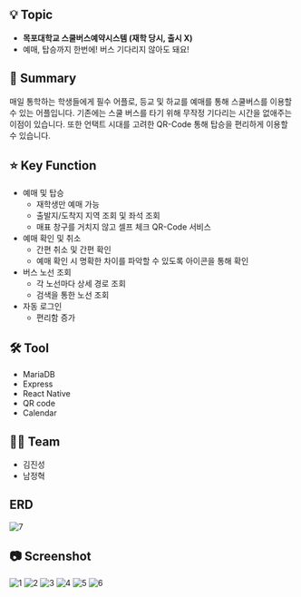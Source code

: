 ## 💡 Topic

- **목포대학교 스쿨버스예약시스템 (재학 당시, 출시 X)**
- 예매, 탑승까지 한번에! 버스 기다리지 않아도 돼요!

## 📝 Summary

매일 통학하는 학생들에게 필수 어플로, 등교 및 하교를 예매를 통해 스쿨버스를 이용할 수 있는 
어플입니다. 기존에는 스쿨 버스를 타기 위해 무작정 기다리는 시간을 없애주는 이점이 있습니다. 
또한 언택트 시대를 고려한 QR-Code 통해 탑승을 편리하게 이용할 수 있습니다.

## ⭐️ Key Function

- 예매 및 탑승
    - 재학생만 예매 가능
    - 출발지/도착지 지역 조회 및 좌석 조회
    - 매표 창구를 거치지 않고 셀프 체크 QR-Code 서비스
- 예매 확인 및 취소
    - 간편 취소 및 간편 확인
    - 예매 확인 시 명확한 차이를 파악할 수 있도록 아이콘을 통해 확인
- 버스 노선 조회
    - 각 노선마다 상세 경로 조회
    - 검색을 통한 노선 조회
- 자동 로그인
    - 편리함 증가

## ****🛠**** Tool

- MariaDB
- Express
- React Native
- QR code
- Calendar

## 💁🏻 Team

- 김진성
- 남정혁

## ERD
![7](bms/image/7.PNG)

## 📷 Screenshot
![1](bms/image/1.PNG)
![2](bms/image/2.PNG)
![3](bms/image/3.PNG)
![4](bms/image/4.PNG)
![5](bms/image/5.PNG)
![6](bms/image/6.PNG)





<!-- ## React JWT Authentication (without Redux) example

In this tutorial, we’re gonna build a React JWT Authentication example with LocalStorage, React Router, Axios and Bootstrap (without Redux). I will show you:

- JWT Authentication Flow for User Signup & User Login
- Project Structure for React JWT Authentication (without Redux) with LocalStorage, React Router & Axios
- Creating React Components with Form Validation
- React Components for accessing protected Resources (Authorization)
- Dynamic Navigation Bar in React App

## User Registration and User Login Flow
For JWT Authentication, we’re gonna call 2 endpoints:

- POST `api/auth/signup` for User Registration
- POST `api/auth/signin` for User Login

The following flow shows you an overview of Requests and Responses that React Client will make or receive. This React Client must add a JWT to HTTP Header before sending request to protected resources.



## Demo Video
This is full React + Node.js Express JWT Authentication & Authorization demo (with form validation, check signup username/email duplicates, test authorization with 3 roles: Admin, Moderator, User):

[![react-express-authentication-jwt-example-feature-image](http://img.youtube.com/vi/tNcWX9qPcCM/0.jpg)](http://www.youtube.com/watch?v=tNcWX9qPcCM "React + Node.js Express JWT Authentication & Authorization demo")

Or React with Spring Boot Server:

[![Spring Boot Reactjs JWT Authentication example](http://img.youtube.com/vi/CsgtYvlR7xk/0.jpg)](http://www.youtube.com/watch?v=CsgtYvlR7xk "Spring Boot Reactjs JWT Authentication example")

## React Component Diagram with Router, Axios & LocalStorage

![react-jwt-authentication-project-overview](react-jwt-authentication-project-overview.png)

For more detail, please visit:
> [React (without Redux) JWT Authentication & Authorization example](https://bezkoder.com/react-jwt-auth/)

> [React - How to Logout when Token is expired](https://www.bezkoder.com/react-logout-token-expired/)

> [React Redux JWT Authentication & Authorization example](https://bezkoder.com/react-redux-jwt-auth/)

> [React Hooks: JWT Authentication & Authorization example](https://bezkoder.com/react-hooks-jwt-auth/)

> [React + Redux + Hooks: JWT Authentication & Authorization example](https://bezkoder.com/react-hooks-redux-login-registration-example/)

This project was bootstrapped with [Create React App](https://github.com/facebook/create-react-app).

### Set port
.env
```
PORT=8081
```

## Note:
Open `src/services/auth-header.js` and modify `return` statement for appropriate back-end (found in the tutorial).

```js
export default function authHeader() {
  const user = JSON.parse(localStorage.getItem('user'));

  if (user && user.accessToken) {
    // return { Authorization: 'Bearer ' + user.accessToken }; // for Spring Boot back-end
    return { 'x-access-token': user.accessToken };             // for Node.js Express back-end
  } else {
    return {};
  }
}
```

## Project setup

In the project directory, you can run:

```
npm install
# or
yarn install
```

or

### Compiles and hot-reloads for development

```
npm start
# or
yarn start
```

Open [http://localhost:8081](http://localhost:8081) to view it in the browser.

The page will reload if you make edits.

## Related Posts
> [In-depth Introduction to JWT-JSON Web Token](https://bezkoder.com/jwt-json-web-token/)

> [React.js CRUD example to consume Web API](https://bezkoder.com/react-crud-web-api/)

> [React Pagination example](https://bezkoder.com/react-pagination-material-ui/)

> [React File Upload with Axios and Progress Bar to Rest API](https://bezkoder.com/react-file-upload-axios/)

Fullstack (JWT Authentication & Authorization example):
> [React + Spring Boot](https://bezkoder.com/spring-boot-react-jwt-auth/)

> [React + Node.js Express](https://bezkoder.com/react-express-authentication-jwt/)

CRUD with Node.js Express:
> [React.js + Node.js Express + MySQL](https://bezkoder.com/react-node-express-mysql/)

> [React.js + Node.js Express + PostgreSQL](https://bezkoder.com/react-node-express-postgresql/)

> [React.js + Node.js Express + MongoDB](https://bezkoder.com/react-node-express-mongodb-mern-stack/)

CRUD with Spring Boot:
> [React.js + Spring Boot + MySQL](https://bezkoder.com/react-spring-boot-crud/)

> [React.js + Spring Boot + PostgreSQL](https://bezkoder.com/spring-boot-react-postgresql/)

> [React.js + Spring Boot + MongoDB](https://bezkoder.com/react-spring-boot-mongodb/)

CRUD with Django:
> [React.js + Django Rest Framework](https://bezkoder.com/django-react-axios-rest-framework/)

Serverless:
> [React Firebase CRUD App with Realtime Database](https://bezkoder.com/react-firebase-crud/)

> [React Firestore CRUD App example | Firebase Cloud Firestore](https://bezkoder.com/react-firestore-crud/)

Integration (run back-end & front-end on same server/port)
> [Integrate React with Spring Boot](https://bezkoder.com/integrate-reactjs-spring-boot/)

> [Integrate React with Node.js Express](https://bezkoder.com/integrate-react-express-same-server-port/) -->
